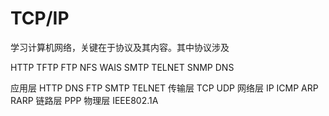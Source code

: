 TCP/IP
===

学习计算机网络，关键在于协议及其内容。其中协议涉及

HTTP TFTP FTP NFS WAIS SMTP
TELNET SNMP DNS

应用层 HTTP DNS FTP SMTP TELNET
传输层 TCP UDP
网络层 IP ICMP ARP RARP 
链路层 PPP 
物理层 IEEE802.1A
